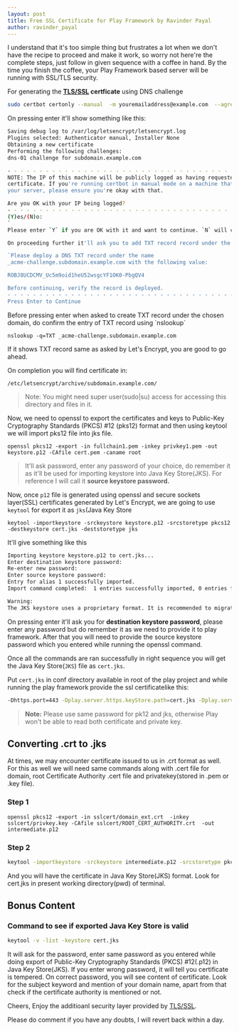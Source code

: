 ```yaml
---
layout: post
title: Free SSL Certificate for Play Framework by Ravinder Payal
author: ravinder_payal
---
```

I understand that it's too simple thing but frustrates a lot when we don't have the recipe to proceed and make it work, so worry not here're the complete steps, just follow in given sequence with a coffee in hand. By the time you finish the coffee, your Play Framework based server will be running with SSL/TLS security.

For generating the <b><a href="https://en.wikipedia.org/wiki/Transport_Layer_Security">TLS/SSL</a> certficate</b> using DNS challenge

```sh
sudo certbot certonly --manual  -m youremailaddress@example.com  --agree-tos -d subdomain.example.com  --preferred-challenges dns
```

<p>On pressing enter it'll show something like this:</p>

```sh
Saving debug log to /var/log/letsencrypt/letsencrypt.log
Plugins selected: Authenticator manual, Installer None
Obtaining a new certificate
Performing the following challenges:
dns-01 challenge for subdomain.example.com

- - - - - - - - - - - - - - - - - - - - - - - - - - - - - - - - - - - - - - - -
NOTE: The IP of this machine will be publicly logged as having requested this
certificate. If you're running certbot in manual mode on a machine that is not
your server, please ensure you're okay with that.

Are you OK with your IP being logged?
- - - - - - - - - - - - - - - - - - - - - - - - - - - - - - - - - - - - - - - -
(Y)es/(N)o:
`
Please enter `Y` if you are OK with it and want to continue. `N` will close the request as you must agree to IP logging to proceed.

On proceeding further it'll ask you to add TXT record record under the given domain name with `_acme-challenge` appended to it.

`Please deploy a DNS TXT record under the name
_acme-challenge.subdomain.example.com with the following value:

ROBJ8UCDCMV_Uc5m9oid1heU52wsgcYF1OK0-PbgQV4

Before continuing, verify the record is deployed.
- - - - - - - - - - - - - - - - - - - - - - - - - - - - - - - - - - - - - - - -
Press Enter to Continue
```

<p>Before pressing enter when asked to create TXT record under the chosen domain, do confirm the entry of TXT record using `nslookup`</p>

`nslookup -q=TXT _acme-challenge.subdomain.example.com`

<p>If it shows TXT record same as asked by Let's Encrypt, you are good to go ahead.</p>

On completion you will find certificate in:

`/etc/letsencrypt/archive/subdomain.example.com/`

>Note: You might need super user(sudo|su) access for accessing this directory and files in it.

Now, we need to openssl to export the certificates and keys to Public-Key Cryptography Standards (PKCS) #12 (pks12) format and then using keytool we will import pks12 file into jks file.

`openssl pkcs12 -export -in fullchain1.pem -inkey privkey1.pem -out keystore.p12 -CAfile cert.pem -caname root`
>It'll ask password, enter any password of your choice, do remember it as it'll be used for importing keystore into Java Key Store(JKS). For reference I will call it <b>source keystore password.</b>

Now, once `p12` file is generated using openssl and secure sockets layer(SSL) certificates generated by Let's Encrypt, we are going to use `keytool` for export it as `jks`(Java Key Store

`keytool -importkeystore -srckeystore keystore.p12 -srcstoretype pkcs12 -destkeystore cert.jks -deststoretype jks`

<p>It'll give something like this</p>

```sh
Importing keystore keystore.p12 to cert.jks...
Enter destination keystore password:  
Re-enter new password: 
Enter source keystore password:  
Entry for alias 1 successfully imported.
Import command completed:  1 entries successfully imported, 0 entries failed or cancelled

Warning:
The JKS keystore uses a proprietary format. It is recommended to migrate to PKCS12 which is an industry standard format using "keytool -importkeystore -srckeystore cert.jks -destkeystore cert.jks -deststoretype pkcs12".
```

<p>On pressing enter it'll ask you for <b>destination keystore password</b>, please enter any password but do remember it as we need to provide it to play framework. After that you will need to provide the source keystore password which you entered while running the openssl command.

Once all the commands are ran  successfully in right sequence you will get the Java Key Store(`JKS`) file as `cert.jks`.

Put `cert.jks` in conf directory available in root of the play project and while running the play framework provide the ssl certificatelike this:
</p>

```sh
-Dhttps.port=443 -Dplay.server.https.keyStore.path=cert.jks -Dplay.server.https.keyStore.password=your_destination_keystore_password
```

><b>Note:</b> Please use same password for pk12 and jks, otherwise Play won't be able to read both certificate and private key.

## Converting .crt to .jks

At times, we may encounter certificate issued to us in .crt format as well. For this as well we will need same commands along with .cert file for domain, root Certificate Authority .cert file and privatekey(stored in .pem or .key file).

### Step 1
```
openssl pkcs12 -export -in sslcert/domain_ext.crt  -inkey sslcert/privkey.key -CAfile sslcert/ROOT_CERT_AUTHORITY.crt  -out intermediate.p12
```
### Step 2

```sh
keytool -importkeystore -srckeystore intermediate.p12 -srcstoretype pkcs12 -destkeystore cert.jks -deststoretype jks
```
And you will have the certificate in Java Key Store(JKS) format. Look for cert.jks in present working directory(pwd) of terminal.

## Bonus Content
### Command to see if exported Java Key Store is valid

```sh
keytool -v -list -keystore cert.jks
```
It will ask for the password, enter same password as you entered while doing export of Public-Key Cryptography Standards (PKCS) #12(.p12) in Java Key Store(JKS).
If you enter wrong password, it will tell you certificate is tempered. On correct password, you will see content of certificate. Look for the subject keyword and mention of your domain name, apart from that check if the certificate authority is mentioned or not. 

Cheers, Enjoy the additioanl security layer provided by <a href="https://en.wikipedia.org/wiki/Transport_Layer_Security">TLS/SSL</a>.

Please do comment if you have any doubts, I will revert back within a day.
